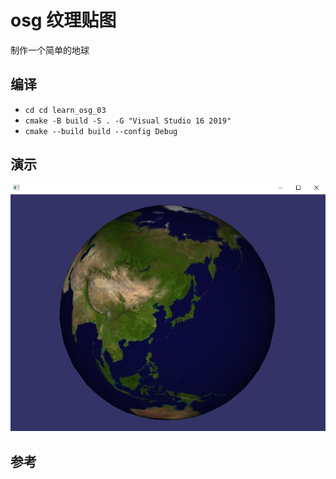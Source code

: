 
# osg 纹理贴图

制作一个简单的地球

## 编译

- `cd cd learn_osg_03`
- `cmake -B build -S . -G "Visual Studio 16 2019"`
- `cmake --build build --config Debug`

## 演示

![osg 纹理贴图](../images/learn_osg_04.jpg)

## 参考

